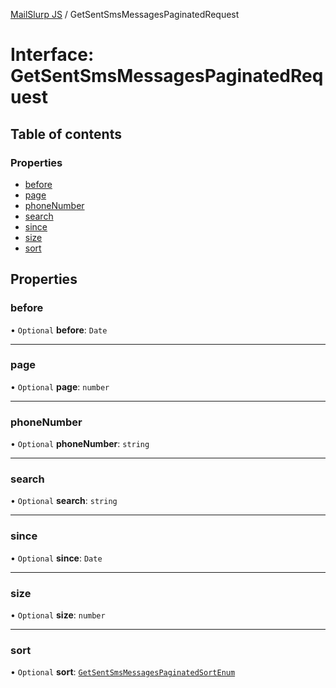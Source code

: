 [MailSlurp JS](../README.md) / GetSentSmsMessagesPaginatedRequest

# Interface: GetSentSmsMessagesPaginatedRequest

## Table of contents

### Properties

- [before](GetSentSmsMessagesPaginatedRequest.md#before)
- [page](GetSentSmsMessagesPaginatedRequest.md#page)
- [phoneNumber](GetSentSmsMessagesPaginatedRequest.md#phonenumber)
- [search](GetSentSmsMessagesPaginatedRequest.md#search)
- [since](GetSentSmsMessagesPaginatedRequest.md#since)
- [size](GetSentSmsMessagesPaginatedRequest.md#size)
- [sort](GetSentSmsMessagesPaginatedRequest.md#sort)

## Properties

### before

• `Optional` **before**: `Date`

___

### page

• `Optional` **page**: `number`

___

### phoneNumber

• `Optional` **phoneNumber**: `string`

___

### search

• `Optional` **search**: `string`

___

### since

• `Optional` **since**: `Date`

___

### size

• `Optional` **size**: `number`

___

### sort

• `Optional` **sort**: [`GetSentSmsMessagesPaginatedSortEnum`](../enums/GetSentSmsMessagesPaginatedSortEnum.md)
